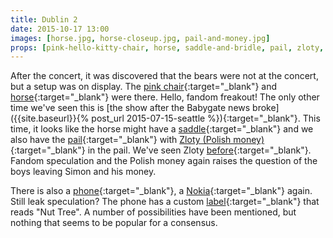 ```yaml
---
title: Dublin 2
date: 2015-10-17 13:00
images: [horse.jpg, horse-closeup.jpg, pail-and-money.jpg]
props: [pink-hello-kitty-chair, horse, saddle-and-bridle, pail, zloty, nokia-phone, custom-label]
---
```

After the concert, it was discovered that the bears were not at the concert, but a setup was on display. The [pink chair]({{site.baseurl}}props/pink-hello-kitty-chair){:target="_blank"} and [horse]({{site.baseurl}}props/horse){:target="_blank"} were there. Hello, fandom freakout! The only other time we've seen this is [the show after the Babygate news broke]({{site.baseurl}}{% post_url 2015-07-15-seattle %}){:target="_blank"}. This time, it looks like the horse might have a [saddle]({{site.baseurl}}props/saddle-and-bridle){:target="_blank"} and we also have the [pail]({{site.baseurl}}props/pail){:target="_blank"} with [Zloty (Polish money)]({{site.baseurl}}props/zloty){:target="_blank"} in the pail. We've seen Zloty [before]({{site.baseurl}}props/zloty){:target="_blank"}. Fandom speculation and the Polish money again raises the question of the boys leaving Simon and his money.

There is also a [phone]({{site.baseurl}}props/cell-phone){:target="_blank"}, a [Nokia]({{site.baseurl}}props/nokia-phone){:target="_blank"} again. Still leak speculation? The phone has a custom [label]({{site.baseurl}}props/custom-label){:target="_blank"} that reads "Nut Tree". A number of possibilities have been mentioned, but nothing that seems to be popular for a consensus.
